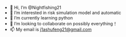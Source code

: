 - 👋 Hi, I’m @Nightfishing21
- 👀 I’m interested in risk simulation model and automatic
- 🌱 I’m currently learning python
- 💞️ I’m looking to collaborate on possibly everything！
- 📫 My email is j1ashufeng21@gmail.com

<!---
Nightfishing21/Nightfishing21 is a ✨ special ✨ repository because its `README.md` (this file) appears on your GitHub profile.
You can click the Preview link to take a look at your changes.
--->
